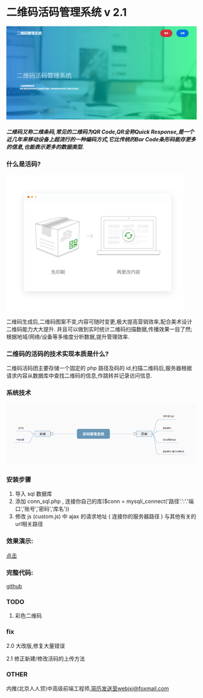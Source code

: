 # 二维码活码管理系统 v 2.1

![技术](info/3.png)

##### 二维码又称二维条码,常见的二维码为QR Code,QR全称Quick Response,是一个近几年来移动设备上超流行的一种编码方式,它比传统的Bar Code条形码能存更多的信息,也能表示更多的数据类型.

### 什么是活码?

![技术](info/2.png)

二维码生成后,二维码图案不变,内容可随时变更,极大提高营销效率,配合美术设计二维码能力大大提升.
并且可以做到实时统计二维码扫描数据,传播效果一目了然;根据地域/网络/设备等多维度分析数据,提升管理效率.

### 二维码的活码的技术实现本质是什么?

二维码活码团主要存储一个固定的 php 路径及码的 id,扫描二维码后,服务器根据请求内容从数据库中查找二维码的信息,作跳转并记录访问信息.

### 系统技术

![技术](info/1.png)

### 安装步骤

1. 导入 sql 数据库
2. 添加 conn_sql.php , 连接你自己的库($conn = mysqli_connect('路径'.':'.'端口','账号','密码','库名'))
3. 修改 js (custom.js) 中 ajax 的请求地址 ( 连接你的服务器路径 ) 与其他有关的url相关路径

### 效果演示:

[点击](//jxjweb.gz01.bdysite.com/2code/2code_web/index.html)


### 完整代码:

[github](//github.com/jxj322991/2code)

### TODO

1. 彩色二维码

### fix

2.0 大改版,修复大量错误

2.1 修正新建/修改活码的上传方法

### OTHER   

内推(北京人人贷)中高级前端工程师,简历发送至webjxj@foxmail.com